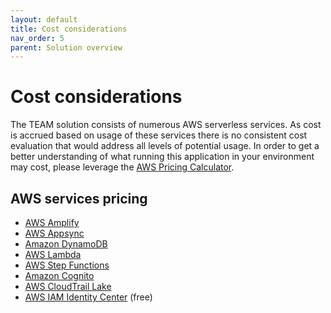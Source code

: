 ```yaml
---
layout: default
title: Cost considerations
nav_order: 5
parent: Solution overview
---
```


# Cost considerations

The TEAM solution consists of numerous AWS serverless services. As cost is accrued based on usage of these services there is no consistent cost evaluation that would address all levels of potential usage. In order to get a better understanding of what running this application in your environment may cost, please leverage the [AWS Pricing Calculator](https://calculator.aws).

## AWS services pricing
- [AWS Amplify](https://aws.amazon.com/amplify/pricing/)
- [AWS Appsync](https://aws.amazon.com/appsync/pricing/)
- [Amazon DynamoDB](https://aws.amazon.com/dynamodb/pricing)
- [AWS Lambda](https://aws.amazon.com/lambda/pricing)
- [AWS Step Functions](https://aws.amazon.com/step-functions/pricing)
- [Amazon Cognito](https://aws.amazon.com/es/cognito/pricing)
- [AWS CloudTrail Lake](https://aws.amazon.com/cloudtrail/pricing/)
- [AWS IAM Identity Center](https://aws.amazon.com/iam/identity-center/) (free)

